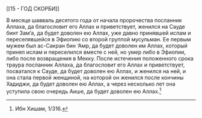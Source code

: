 [[15 - ГОД СКОРБИ]]

В месяце шавваль десятого года от начала пророчества посланник Аллаха, да благословит его Аллах и приветствует, женился на Сауде бинт Зам‘а, да будет доволен ею Аллах, уже давно принявшей ислам и переселявшейся в Эфиопию со второй группой мусульман. Ее первым мужем был ас-Сакран бин ‘Амр, да будет доволен им Аллах, который принял ислам и переселился вместе с ней, но умер либо в Эфиопии, либо после возвращения в Мекку. После истечения положенного срока траура посланник Аллаха, да благословит его Аллах и приветствует, посватался к Сауде, да будет доволен ею Аллах, и женился на ней, и она стала первой женщиной, на которой он женился после кончины Хадиджи, да будет доволен ею Аллах, а через несколько лет она уступила свою очередь Аише, да будет доволен ею Аллах.[^1]

[^1]: Ибн Хишам, 1/316.

